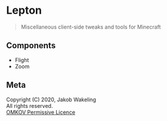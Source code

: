 # Lepton

> Miscellaneous client-side tweaks and tools for Minecraft

## Components

* Flight
* Zoom

## Meta

Copyright (C) 2020, Jakob Wakeling  
All rights reserved.  
[OMKOV Permissive Licence](https://www.omkov.net/OLPE)
